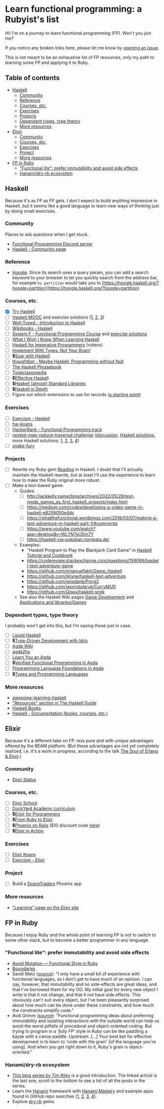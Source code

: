 <!-- omit in toc -->
# Learn functional programming: a Rubyist's list

Hi! I'm on a journey to learn functional programming (FP). Won't you join me?

If you notice any broken links here, please let me know by [opening an issue](https://github.com/fpsvogel/learn-functional-programming/issues/new).

This is not meant to be an exhaustive list of FP resources, only my path to learning some FP and applying it to Ruby.

<!-- omit in toc -->
## Table of contents

- [Haskell](#haskell)
  - [Community](#community)
  - [Reference](#reference)
  - [Courses, etc.](#courses-etc)
  - [Exercises](#exercises)
  - [Projects](#projects)
  - [Dependent types, type theory](#dependent-types-type-theory)
  - [More resources](#more-resources)
- [Elixir](#elixir)
  - [Community](#community-1)
  - [Courses, etc.](#courses-etc-1)
  - [Exercises](#exercises-1)
  - [Project](#project)
  - [More resources](#more-resources-1)
- [FP in Ruby](#fp-in-ruby)
  - ["Functional lite": prefer immutability and avoid side effects](#functional-lite-prefer-immutability-and-avoid-side-effects)
  - [Hanami/dry-rb ecosystem](#hanamidry-rb-ecosystem)

## Haskell

Because it's as FP as FP gets. I don't expect to build anything impressive in Haskell, but it seems like a good language to learn new ways of thinking just by doing small exercises.

### Community

Places to ask questions when I get stuck.

- [Functional Programming Discord server](https://discord.com/invite/K6XHBSh)
- [Haskell - Community page](https://www.haskell.org/community/)

### Reference

- [Hoogle](https://hoogle.haskell.org/). Since its search uses a query param, you can add a search keyword to your browser to let you quickly search from the address bar, for example `hs partition` would take you to [https://hoogle.haskell.org/?hoogle=partition](https://hoogle.haskell.org/?hoogle=partition)

### Courses, etc.

- [x] [Try Haskell](https://tryhaskell.org)
- [ ] [Haskell MOOC](https://haskell.mooc.fi/) and exercise solutions ([1](https://github.com/tinfoil-knight/haskell-mooc), [2](https://github.com/mikkom/haskell-mooc/tree/master/exercises), [3](https://github.com/dandax123/haskell-mooc-solutions))
- [ ] [Well-Typed - Introduction to Haskell](https://teaching.well-typed.com/intro/)
- [ ] [Wikibooks - Haskell](https://en.wikibooks.org/wiki/Haskell)
- [ ] [System F - Functional Programming Course](https://github.com/system-f/fp-course#progression) and [exercise solutions](https://github.com/tonymorris/fp-course/tree/master/src/Course)
- [ ] [What I Wish I Knew When Learning Haskell](https://github.com/sdiehl/wiwinwlh/blob/master/tutorial.md)
- [ ] [Haskell for Imperative Programmers](https://www.youtube.com/playlist?list=PLe7Ei6viL6jGp1Rfu0dil1JH1SHk9bgDV) (videos)
- [ ] [Implement With Types, Not Your Brain!](https://reasonablypolymorphic.com/blog/typeholes/)
- [ ] 💲[Soar with Haskell](https://www.amazon.com/Soar-Haskell-beginners-functional-programming/dp/1805128450)
- [ ] [thoughtbot - Maybe Haskell: Programming without Null](https://github.com/thoughtbot/maybe_haskell)
- [ ] [The Haskell Phrasebook](https://typeclasses.com/phrasebook)
- [ ] [Typeclassopedia](https://wiki.haskell.org/Typeclassopedia)
- [ ] 💲[Effective Haskell](https://pragprog.com/titles/rshaskell/effective-haskell/)
- [ ] 💲[Haskell (almost) Standard Libraries](https://leanpub.com/haskell-stdlibs)
- [ ] 💲[Haskell in Depth](https://www.manning.com/books/haskell-in-depth)
- [ ] Figure out which extensions to use for records ([a starting point](https://www.reddit.com/r/haskell/comments/x4ot3e/record_update_in_2022/))
<!-- MAYBE:
http://jackkelly.name/blog/archives/2020/04/03/the_power_of_tiny_dsls
http://blog.sigfpe.com/2007/11/io-monad-for-people-who-simply-dont.html
https://www.google.com/search?q=haskell named field puns
https://github.com/polysemy-research/polysemy
-->

### Exercises

- [ ] [Exercism - Haskell](https://exercism.org/tracks/haskell)
- [ ] [hw-koans](https://github.com/haskell-works/hw-koans)
- [ ] [HackerRank - Functional Programming track](https://www.hackerrank.com/domains/fp)
- [ ] [nested-map-reduce-traversal challenge](https://github.com/josevalim/nested-map-reduce-traversal) ([discussion](https://discourse.haskell.org/t/beautiful-functional-programming/7411), [Haskell solutions](https://github.com/josevalim/nested-map-reduce-traversal/tree/master/haskell), more Haskell solutions: [1](https://gist.github.com/TristanCacqueray/fc8fb5cbba7a0391341e73b80a90b2e8), [2](https://gist.github.com/goldfirere/ed1450872afd324ed656e2807b8dfcc0), [3](https://github.com/danielc777888/toy-problems/blob/main/nested-map-reduce-traversal/Recursion.hs), [4](https://gist.github.com/lazamar/305e8808f8975258f6acea4d20fd3405))
- [ ] [snake-fury](https://github.com/lsmor/snake-fury)

### Projects

- [ ] Rewrite my Ruby gem [Reading](https://github.com/fpsvogel/reading) in Haskell. I doubt that I'll actually maintain the Haskell rewrite, but at least I'll use the experience to learn how to make the Ruby original more robust.
- [ ] Make a text-based game.
  - Guides:
    - [ ] <http://jackkelly.name/blog/archives/2022/05/28/text-mode_games_as_first_haskell_projects/index.html>
    - [ ] <https://medium.com/codex/developing-a-video-game-in-haskell-e8259050e4dc>
    - [ ] <https://whatthefunctional.wordpress.com/2018/03/07/making-a-text-adventure-in-haskell-part-1/#comments>
    - [ ] <https://www.youtube.com/watch?app=desktop&v=WLYN7sUDm7Y>
    - [ ] <https://haskell-via-sokoban.nomeata.de/>
  - Examples:
    - "Haskell Program to Play the Blackjack Card Game" in [Haskell Tutorial and Cookbook](https://markwatson.com/opencontent/haskell-cookbook.pdf)
    - <https://codereview.stackexchange.com/questions/159069/haskell-text-adventure-game>
    - <https://github.com/emanuelfakh/Game_Haskell>
    - <https://github.com/rklyne/haskell-text-adventure>
    - <https://github.com/jensdanb/Pong2>
    - <https://github.com/jasonstolaruk/CurryMUD>
    - <https://github.com/Qqwy/haskell-snek>
  - See also the Haskell Wiki pages [Game Development](https://wiki.haskell.org/Game_Development) and [Applications and libraries/Games](https://wiki.haskell.org/Applications_and_libraries/Games)

### Dependent types, type theory

I probably won't get into this, but I'm saving these just in case.

- [ ] [Liquid Haskell](https://www.tweag.io/blog/2022-01-19-why-liquid-haskell/)
- [ ] 💲[Type-Driven Development with Idris](https://www.manning.com/books/type-driven-development-with-idris)
- [ ] [Agda Wiki](https://wiki.portal.chalmers.se/agda/pmwiki.php)
- [ ] [agda2hs](https://agda.github.io/agda2hs/)
- [ ] [Learn You an Agda](http://learnyouanagda.liamoc.net/pages/introduction.html)
- [ ] 💲[Verified Functional Programming in Agda](https://dl.acm.org/doi/book/10.1145/2841316)
- [ ] [Programming Language Foundations in Agda](https://plfa.github.io/)
- [ ] 💲[Types and Programming Languages](https://www.cis.upenn.edu/~bcpierce/tapl/)

### More resources

- [awesome-learning-haskell](https://github.com/tweag/awesome-learning-haskell)
- ["Resources" section in The Haskell Guide](https://haskell-docs.netlify.app/resources/resources/)
- [Haskell Books](https://www.extrema.is/articles/haskell-books)
- [Haskell - Documentation (books, courses, etc.)](https://www.haskell.org/documentation/)

## Elixir

Because it's a different take on FP: less pure and with unique advantages offered by the BEAM platform. (But these advantages are not yet completely realized, i.e. it's a work in progress, according to the talk [The Soul of Erlang & Elixir](https://www.youtube.com/watch?v=JvBT4XBdoUE).)

### Community

- [Elixir Status](https://elixirstatus.com/)

### Courses, etc.

- [ ] [Elixir School](https://elixirschool.com/en)
- [ ] [DockYard Academy curriculum](https://github.com/DockYard-Academy/curriculum)
- [ ] 💲[Elixir for Programmers](https://codestool.coding-gnome.com/courses/elixir-for-programmers-2)
- [ ] 💲[From Ruby to Elixir](https://pragprog.com/titles/sbelixir/from-ruby-to-elixir)
- [ ] 💲[Phoenix on Rails](https://phoenixonrails.com/) ($10 discount code [here](https://elixirforum.com/t/phoenix-for-rails-developers/54624/18))
- [ ] 💲[Elixir in Action](https://www.manning.com/books/elixir-in-action)

### Exercises

- [ ] [Elixir Koans](https://github.com/elixirkoans/elixir-koans)
- [ ] [Exercism - Elixir](https://exercism.org/tracks/elixir)

### Project

- [ ] Build a [SpaceTraders](https://spacetraders.io/) Phoenix app

### More resources

- ["Learning" page on the Elixir site](https://elixir-lang.org/learning.html)

## FP in Ruby

Because I enjoy Ruby and the whole point of learning FP is not to switch to some other stack, but to become a better programmer in any language.

### "Functional lite": prefer immutability and avoid side effects

- [Avoid Mutation — Functional Style in Ruby](https://www.rubypigeon.com/posts/avoid-mutation-functional-style-in-ruby/)
- [Boundaries](https://www.destroyallsoftware.com/talks/boundaries)
- Sandi Metz ([source](https://dev.to/sandimetz/comment/255m)): "I only have a small bit of experience with functional languages, so I don't get to have much of an opinion. I can say, however, that immutability and no side-effects are great ideas, and that I've borrowed them for my OO. My initial goal for every new object I write is that it not change, and that it not have side effects. This obviously can't suit every object, but I've been pleasantly surprised about how much can be done under these constraints, and how much the constraints simplify code."
- Avdi Grimm ([source](https://web.archive.org/web/20201009182546/https://github.com/yct21/observatory/issues/93)): "Functional programming ideas about preferring immutability and isolating interactions with the outside world can help us avoid the worst pitfalls of procedural and object-oriented coding. But trying to program in a *'fully FP'* style in Ruby can be like paddling a kayak with a canoe paddle. Upstream. […] Your best bet for effective development is to learn to 'code with the grain' [of the language you're using]. And when you get right down to it, Ruby's grain is object-oriented."

### Hanami/dry-rb ecosystem

- [This blog series by Tim Riley](https://www.icelab.com.au/notes/conversational-rom-rb-part-2-types-associations-and-update-commands) is a good introduction. The linked article is the last one; scroll to the bottom to see a list of all the posts in the series.
- Learn the [Hanami](https://hanamirb.org/) framework with [Hanami Mastery](https://hanamimastery.com) and example apps found in GitHub repo searches ([1](https://github.com/search?q=hanami+example+pushed%3A%3E2022-01-01&type=repositories), [2](https://github.com/search?q=hanami+app+pushed%3A%3E2022-01-01&type=repositories), [3](https://github.com/search?q=hanami+application+pushed%3A%3E2022-01-01&type=repositories), [4](https://github.com/search?q=hanami+software+pushed%3A%3E2022-01-01&type=repositories)).
- Explore [dry-rb](https://dry-rb.org/) gems.
